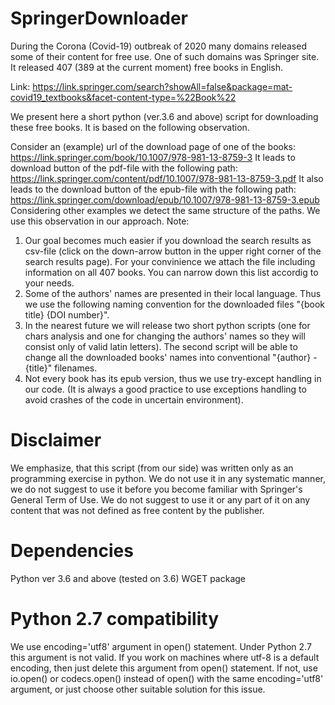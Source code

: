 # SpringerDownloader

During the Corona (Covid-19) outbreak of 2020 many domains released some of their content for free use.
One of such domains was Springer site. It released 407 (389 at the current moment) free books in English.

Link: https://link.springer.com/search?showAll=false&package=mat-covid19_textbooks&facet-content-type=%22Book%22

We present here a short python (ver.3.6 and above) script for downloading these free books. It is based on the following observation.

Consider an (example) url of the download page of one of the books:
  https://link.springer.com/book/10.1007/978-981-13-8759-3
It leads to download button of the pdf-file with the following path:
  https://link.springer.com/content/pdf/10.1007/978-981-13-8759-3.pdf
It also leads to the download button of the epub-file with the following path:
  https://link.springer.com/download/epub/10.1007/978-981-13-8759-3.epub
Considering other examples we detect the same structure of the paths.
We use this observation in our approach.
Note:
1. Our goal becomes much easier if you download the search results as csv-file (click on the down-arrow button in the upper right corner of the search results page). For your convinience we attach the file including information on all 407 books.
You can narrow down this list accordig to your needs.
2. Some of the authors' names are presented in their local language. Thus we use the following naming convention for the downloaded files "{book title} {DOI number}".
3. In the nearest future we will release two short python scripts (one for chars analysis and one for changing the authors' names so they will consist only of valid latin letters). The second script will be able to change all the downloaded books' names into conventional "{author} - {title}" filenames.
4. Not every book has its epub version, thus we use try-except handling in our code. (It is always a good practice to use exceptions handling to avoid crashes of the code in uncertain environment).

# Disclaimer
We emphasize, that this script (from our side) was written only as an programming exercise in python. We do not use it in any systematic manner, we do not suggest to use it before you become familiar with Springer's General Term of Use. We do not suggest to use it or any part of it on any content that was not defined as free content by the publisher.

# Dependencies
Python ver 3.6 and above (tested on 3.6)
WGET package

# Python 2.7 compatibility
We use encoding='utf8' argument in open() statement. Under Python 2.7 this argument is not valid. If you work on machines where utf-8 is a default encoding, then just delete this argument from open() statement. If not, use io.open() or codecs.open() instead of open() with the same encoding='utf8' argument, or just choose other suitable solution for this issue. 
